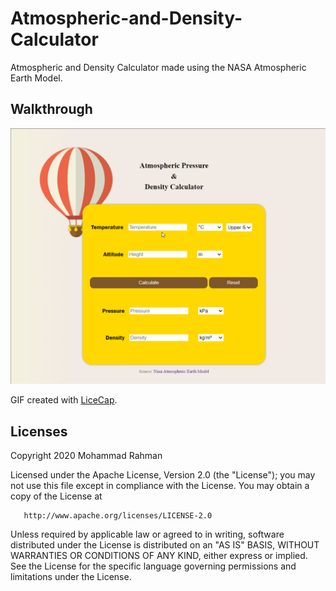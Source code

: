 # Atmospheric-and-Density-Calculator
Atmospheric and Density Calculator made using the NASA Atmospheric Earth Model.

## Walkthrough
![](Atmos.gif)

GIF created with [LiceCap](http://www.cockos.com/licecap/).

## Licenses
Copyright 2020 Mohammad Rahman

   Licensed under the Apache License, Version 2.0 (the "License");
   you may not use this file except in compliance with the License.
   You may obtain a copy of the License at

       http://www.apache.org/licenses/LICENSE-2.0

   Unless required by applicable law or agreed to in writing, software
   distributed under the License is distributed on an "AS IS" BASIS,
   WITHOUT WARRANTIES OR CONDITIONS OF ANY KIND, either express or implied.
   See the License for the specific language governing permissions and
   limitations under the License.
